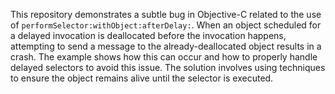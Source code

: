 This repository demonstrates a subtle bug in Objective-C related to the use of `performSelector:withObject:afterDelay:`. When an object scheduled for a delayed invocation is deallocated before the invocation happens, attempting to send a message to the already-deallocated object results in a crash.  The example shows how this can occur and how to properly handle delayed selectors to avoid this issue.  The solution involves using techniques to ensure the object remains alive until the selector is executed.